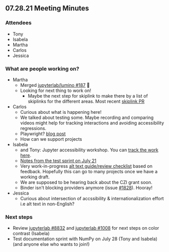 ## 07.28.21 Meeting Minutes 

### Attendees
- Tony
- Isabela
- Martha
- Carlos
- Jessica

### What are people working on?
- Martha
    - Merged [jupyterlab/lumino #187](https://github.com/jupyterlab/lumino/pull/187) :tada: 
    - Looking for next thing to work on!
        - Maybe the next step for skiplink to make there by a list of skiplinks for the different areas. Most recent [skiplink PR](https://github.com/jupyterlab/jupyterlab/pull/10535)
- Carlos
    - Curious about what is happening here!
    - We talked about testing some. Maybe recording and comparing videos might help for tracking interactions and avoiding accessibility regressions.
    - Playwright? [blog post](https://www.yunier.dev/2021-03-13-accessibility-testing-with-playwright/)
    - How can we support projects 
- Isabela
    - and Tony: Jupyter accessibility workshop. You can [track the work here](https://github.com/Quansight-Labs/jupyter-accessibility-workshops).
    - [Notes from the test sprint on July 21](https://hackmd.io/GifZ-RJZR2uXWx5ETcuXEg)
    - Very work-in-progress [alt text guide/review checklist](https://hackmd.io/bkAOZc9wTG6iRMBvaP745Q) based on feedback. Hopefully this can go to many projects once we have a working draft.
    - We are supposed to be hearing back about the CZI grant soon.
    - Binder isn't blocking providers anymore (issue [#1828](https://github.com/jupyterhub/mybinder.org-deploy/issues/1828)). Hooray!
- Jessica
    - Curious about intersection of accssibility & internationalization effort i.e alt text in non-English?

### Next steps
- Review [jupyterlab #8832](https://github.com/jupyterlab/jupyterlab/issues/8832) and [jupyterlab #1008](https://github.com/jupyterlab/jupyterlab/issues/1008) for next steps on color contrast (Isabela)
- Test documentation sprint with NumPy on July 28 (Tony and Isabela) (and anyone else who wants to join!)